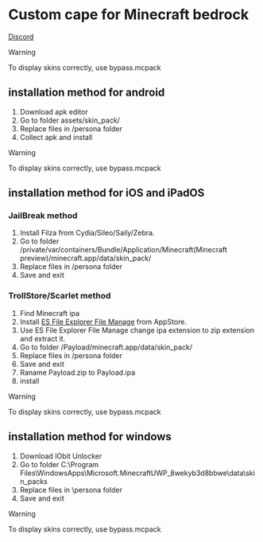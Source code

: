 # Custom cape for Minecraft bedrock
[Discord](https://discord.gg/NedqfTgfrb)

> [!WARNING]
> To display skins correctly, use bypass.mcpack

## installation method for android
1. Download apk editor
2. Go to folder assets/skin_pack/
3. Replace files in /persona folder
4. Collect apk and install

> [!WARNING]
> To display skins correctly, use bypass.mcpack

## installation method for iOS and iPadOS

### JailBreak method
1. Install Filza from Cydia/Sileo/Saily/Zebra.
2. Go to folder  /private/var/containers/Bundle/Application/Minecraft(Minecraft preview)/minecraft.app/data/skin_pack/
3. Replace files in /persona folder
4. Save and exit

### TrollStore/Scarlet method
1. Find Minecraft ipa
2. Install [ES File Explorer File Manage](https://apps.apple.com/us/app/es-file-explorer-file-manage/id1441621965) from AppStore.
3. Use ES File Explorer File Manage change ipa extension to zip extension and extract it.
4. Go to folder /Payload/minecraft.app/data/skin_pack/
5. Replace files in /persona folder
6. Save and exit
7. Raname Payload.zip to Payload.ipa
8. install

> [!WARNING]
> To display skins correctly, use bypass.mcpack

## installation method for windows
1. Download IObit Unlocker
2. Go to folder C:\Program Files\WindowsApps\Microsoft.MinecraftUWP_8wekyb3d8bbwe\data\skin_packs
3. Replace files in \persona folder
4. Save and exit

> [!WARNING]
> To display skins correctly, use bypass.mcpack
